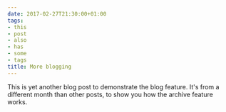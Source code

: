 ```yaml
---
date: 2017-02-27T21:30:00+01:00
tags:
- this
- post
- also
- has
- some
- tags
title: More blogging
---
```


This is yet another blog post to demonstrate the blog feature. It's
from a different month than other posts, to show you how the archive
feature works.
